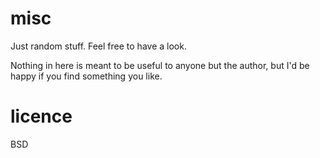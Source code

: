 # misc

Just random stuff. Feel free to have a look.

Nothing in here is meant to be useful to anyone but the author, but I'd be happy if you find something you like.

# licence 

BSD
